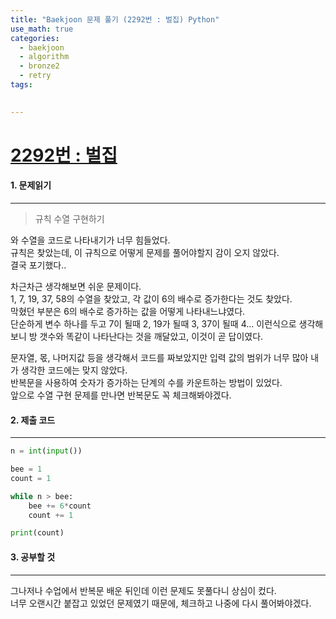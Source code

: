```yaml
---
title: "Baekjoon 문제 풀기 (2292번 : 벌집) Python"
use_math: true
categories:
  - baekjoon
  - algorithm
  - bronze2
  - retry
tags:
  

---
```



# [2292번 : 벌집](https://www.acmicpc.net/problem/2292)



#### 1. 문제읽기
---

> 규칙 수열 구현하기

와 수열을 코드로 나타내기가 너무 힘들었다.  
규칙은 찾았는데, 이 규칙으로 어떻게 문제를 풀어야할지 감이 오지 않았다.  
결국 포기했다..  



차근차근 생각해보면 쉬운 문제이다.  
1, 7, 19, 37, 58의 수열을 찾았고, 각 값이 6의 배수로 증가한다는 것도 찾았다.  
막혔던 부분은 6의 배수로 증가하는 값을 어떻게 나타내느냐였다.  
단순하게 변수 하나를 두고 7이 될때 2, 19가 될때 3, 37이 될때 4... 이런식으로 생각해보니 방 갯수와 똑같이 나타난다는 것을 깨달았고, 이것이 곧 답이였다.  



문자열, 몫, 나머지값 등을 생각해서 코드를 짜보았지만 입력 값의 범위가 너무 많아 내가 생각한 코드에는 맞지 않았다.  
반복문을 사용하여 숫자가 증가하는 단계의 수를 카운트하는 방법이 있었다.  
앞으로 수열 구현 문제를 만나면 반복문도 꼭 체크해봐야겠다.  



#### 2. 제출 코드 
---

```python
n = int(input())

bee = 1
count = 1

while n > bee:
    bee += 6*count
    count += 1

print(count)
```





#### 3. 공부할 것
---

그나저나 수업에서 반복문 배운 뒤인데 이런 문제도 못풀다니 상심이 컸다.  
너무 오랜시간 붙잡고 있었던 문제였기 때문에, 체크하고 나중에 다시 풀어봐야겠다.  